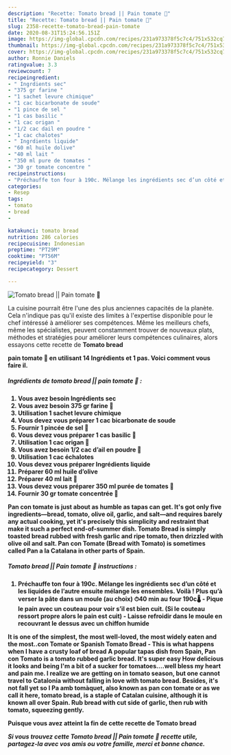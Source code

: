 ```yaml
---
description: "Recette: Tomato bread || Pain tomate 🍞"
title: "Recette: Tomato bread || Pain tomate 🍞"
slug: 2358-recette-tomato-bread-pain-tomate
date: 2020-08-31T15:24:56.151Z
image: https://img-global.cpcdn.com/recipes/231a973378f5c7c4/751x532cq70/tomato-bread-pain-tomate-🍞-photo-principale-de-la-recette.jpg
thumbnail: https://img-global.cpcdn.com/recipes/231a973378f5c7c4/751x532cq70/tomato-bread-pain-tomate-🍞-photo-principale-de-la-recette.jpg
cover: https://img-global.cpcdn.com/recipes/231a973378f5c7c4/751x532cq70/tomato-bread-pain-tomate-🍞-photo-principale-de-la-recette.jpg
author: Ronnie Daniels
ratingvalue: 3.3
reviewcount: 7
recipeingredient:
- " Ingrdients sec"
- "375 gr farine "
- "1 sachet levure chimique"
- "1 cac bicarbonate de soude"
- "1 pince de sel "
- "1 cas basilic "
- "1 cac origan "
- "1/2 cac dail en poudre "
- "1 cac chalotes"
- " Ingrdients liquide"
- "60 ml huile dolive"
- "40 ml lait "
- "350 ml pure de tomates "
- "30 gr tomate concentre "
recipeinstructions:
- "Préchauffe ton four à 190c. Mélange les ingrédients sec d’un côté et les liquides de l’autre ensuite mélange les ensembles. Voilà ! Plus qu’à verser la pâte dans un moule (au choix) ⏱40 min au four 190c🌡 Pique le pain avec un couteau pour voir s’il est bien cuit. (Si le couteau ressort propre alors le pain est cuit)  Laisse refroidir dans le moule en recouvrant le dessus avec un chiffon humide"
categories:
- Resep
tags:
- tomato
- bread
- 

katakunci: tomato bread  
nutrition: 286 calories
recipecuisine: Indonesian
preptime: "PT29M"
cooktime: "PT56M"
recipeyield: "3"
recipecategory: Dessert

---
```



![Tomato bread || Pain tomate 🍞](https://img-global.cpcdn.com/recipes/231a973378f5c7c4/751x532cq70/tomato-bread-pain-tomate-🍞-photo-principale-de-la-recette.jpg)

La cuisine pourrait être l'une des plus anciennes capacités de la planète. Cela n'indique pas qu'il existe des limites à l'expertise disponible pour le chef intéressé à améliorer ses compétences. Même les meilleurs chefs, même les spécialistes, peuvent constamment trouver de nouveaux plats, méthodes et stratégies pour améliorer leurs compétences culinaires, alors essayons cette recette de <strong> Tomato bread 

<!--inarticleads1-->

 pain tomate 🍞 en utilisant 14 Ingrédients et 1 pas. Voici comment vous faire il.

##### Ingrédients de tomato bread || pain tomate 🍞 :

1. Vous avez besoin  Ingrédients sec
1. Vous avez besoin 375 gr farine 🌾
1. Utilisation 1 sachet levure chimique
1. Vous devez vous préparer 1 cac bicarbonate de soude
1. Fournir 1 pincée de sel 🧂
1. Vous devez vous préparer 1 cas basilic 🌿
1. Utilisation 1 cac origan 🌿
1. Vous avez besoin 1/2 cac d’ail en poudre 🧄
1. Utilisation 1 cac échalotes
1. Vous devez vous préparer  Ingrédients liquide
1. Préparer 60 ml huile d’olive
1. Préparer 40 ml lait 🥛
1. Vous devez vous préparer 350 ml purée de tomates 🍅
1. Fournir 30 gr tomate concentrée 🥫


Pan con tomate is just about as humble as tapas can get. It&#39;s got only five ingredients—bread, tomato, olive oil, garlic, and salt—and requires barely any actual cooking, yet it&#39;s precisely this simplicity and restraint that make it such a perfect end-of-summer dish. Tomato Bread is simply toasted bread rubbed with fresh garlic and ripe tomato, then drizzled with olive oil and salt. Pan con Tomate (Bread with Tomato) is sometimes called Pan a la Catalana in other parts of Spain. 

<!--inarticleads2-->

##### Tomato bread || Pain tomate 🍞 instructions :

1. Préchauffe ton four à 190c. Mélange les ingrédients sec d’un côté et les liquides de l’autre ensuite mélange les ensembles. Voilà ! Plus qu’à verser la pâte dans un moule (au choix) ⏱40 min au four 190c🌡 - Pique le pain avec un couteau pour voir s’il est bien cuit. (Si le couteau ressort propre alors le pain est cuit)  - Laisse refroidir dans le moule en recouvrant le dessus avec un chiffon humide


It is one of the simplest, the most well-loved, the most widely eaten and the most..con Tomate or Spanish Tomato Bread - This is what happens when I have a crusty loaf of bread A popular tapas dish from Spain, Pan con Tomato is a tomato rubbed garlic bread. It&#39;s super easy How delicious it looks and being I&#39;m a bit of a sucker for tomatoes….well bless my heart and pain me. I realize we are getting on in tomato season, but one cannot travel to Catalonia without falling in love with tomato bread. Besides, it&#39;s not fall yet so I Pa amb tomàquet, also known as pan con tomate or as we call it here, tomato bread, is a staple of Catalan cuisine, although it is known all over Spain. Rub bread with cut side of garlic, then rub with tomato, squeezing gently. 

<!--inarticleads1-->

<p>
Puisque vous avez atteint la fin de cette recette de Tomato bread 
</p>

<p>
<i>Si vous trouvez cette Tomato bread || Pain tomate 🍞 recette utile, partagez-la avec vos amis ou votre famille, merci et bonne chance.</i>
</p>

